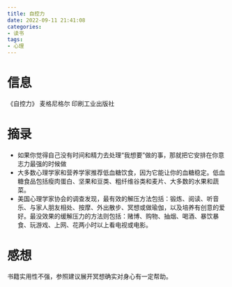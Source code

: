 ```yaml
---
title: 自控力
date: 2022-09-11 21:41:08
categories: 
- 读书
tags: 
- 心理
---
```


# 信息

《自控力》 麦格尼格尔 印刷工业出版社

# 摘录

- 如果你觉得自己没有时间和精力去处理“我想要”做的事，那就把它安排在你意志力最强的时候做
- 大多数心理学家和营养学家推荐低血糖饮食，因为它能让你的血糖稳定。低血糖食品包括瘦肉蛋白、坚果和豆类、粗纤维谷类和麦片、大多数的水果和蔬菜。
- 美国心理学家协会的调查发现，最有效的解压方法包括：锻炼、阅读、听音乐、与家人朋友相处、按摩、外出散步、冥想或做瑜伽，以及培养有创意的爱好。最没效果的缓解压力的方法则包括：赌博、购物、抽烟、喝酒、暴饮暴食、玩游戏、上网、花两小时以上看电视或电影。

# 感想

书籍实用性不强，参照建议展开冥想确实对身心有一定帮助。
